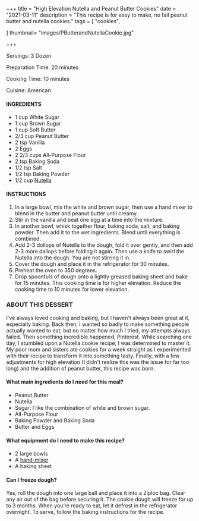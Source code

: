 +++
title = "High Elevation Nutella and Peanut Butter Cookies"
date = "2021-03-11"
description = "This recipe is for easy to make, no fail peanut butter and nutella cookies."
tags = [
    "cookies",
 
]
thumbnail= "images/PButterandNutellaCookie.jpg"

+++

Servings: 3 Dozen <!--more-->

Preparation Time: 20 minutes

Cooking Time: 10 minutes 

Cuisine: American  

#### INGREDIENTS 

* 1 cup White Sugar
* 1 cup Brown Sugar
* 1 cup Soft Butter
* 2/3 cup Peanut Butter 
* 2 tsp Vanilla
* 2 Eggs
* 2 2/3 cups All-Purpose Flour
* 2 tsp Baking Soda
* 1/2 tsp Salt
* 1/2 tsp Baking Powder
* 1/2 cup [Nutella](https://amzn.to/3vgU75p)

#### INSTRUCTIONS 

1. In a large bowl, mix the white and brown sugar, then use a hand mixer to blend in the butter and peanut butter until creamy.  
2. Stir in the vanilla and beat one egg at a time into the mixture.
3. In another bowl, whisk together flour, baking soda, salt, and baking powder. Then add it to the wet ingredients. Blend until everything is combined. 
4. Add 2-3 dollops of Nutella to the dough, fold it over gently, and then add 2-3 more dallops before folding it again. Then use a knife to swirl the Nutella into the dough. You are not stirring it in. 
5. Cover the dough and place it in the refrigerator for 30 minutes. 
6. Preheat the oven to 350 degrees. 
7. Drop spoonfuls of dough onto a lightly greased baking sheet and bake for 15 minutes. This cooking time is for higher elevation. Reduce the cooking time to 10 minutes for lower elevation. 

### ABOUT THIS DESSERT  

I've always loved cooking and baking, but I haven't always been great at it, especially baking. Back then, I wanted so badly to make something people actually wanted to eat, but no matter how much I tried, my attempts always failed. Then something incredible happened, Pinterest. While searching one day, I stumbled upon a Nutella cookie recipe; I was determined to master it. My poor mom and sisters ate cookies for a week straight as I experimented with their recipe to transform it into something tasty. Finally, with a few adjustments for high elevation (I didn't realize this was the issue for far too long) and the addition of peanut butter, this recipe was born. 

#### What main ingredients do I need for this meal?

* Peanut Butter
* Nutella  
* Sugar: I like the combination of white and brown sugar. 
* All-Purpose Flour
* Baking Powder and Baking Soda 
* Butter and Eggs 

#### What equipment do I need to make this recipe?

* 2 large bowls 
* A [hand-mixer](https://amzn.to/3bB2G3c)
* A baking sheet 

#### Can I freeze dough? 

Yes, roll the dough into one large ball and place it into a Ziploc bag. Clear any air out of the bag before securing it. The cookie dough will freeze for up to 3 months. When you’re ready to eat, let it defrost in the refrigerator overnight. To serve, follow the baking instructions for the recipe.  

